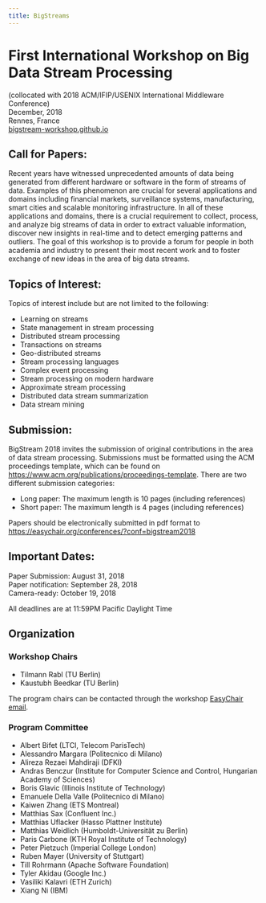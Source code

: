 ```yaml
---
title: BigStreams
---
```

# First International Workshop on Big Data Stream Processing <a name="home"></a>
(collocated with 2018 ACM/IFIP/USENIX International Middleware Conference)<br />
December, 2018<br />
Rennes, France<br />
[bigstream-workshop.github.io](https://bigstream-workshop.github.io)



##  <a name="cfp"></a>Call for Papers:

Recent years have witnessed unprecedented amounts of data being generated from
different hardware or software in the form of streams of data. Examples of
this phenomenon are crucial for several applications and domains including
financial markets, surveillance systems, manufacturing, smart cities and
scalable monitoring infrastructure. In all of these applications and domains,
there is a crucial requirement to collect, process, and analyze big streams of
data in order to extract valuable information, discover new insights in
real-time and to detect emerging patterns and outliers. The goal of this
workshop is to provide a forum for people in both academia and industry to
present their most recent work and to foster exchange of new ideas in the area
of big data streams.

## Topics of Interest:

Topics of interest include but are not limited to the following:

* Learning on streams
* State management in stream processing
* Distributed stream processing
* Transactions on streams
* Geo-distributed streams
* Stream processing languages
* Complex event processing
* Stream processing on modern hardware
* Approximate stream processing
* Distributed data stream summarization
* Data stream mining


## <a name="submission"></a>Submission:

BigStream 2018 invites the submission of original contributions in the area of
data stream processing. Submissions must be formatted using the ACM
proceedings template, which can be found on
<https://www.acm.org/publications/proceedings-template>. There are two different
submission categories:

* Long paper: The maximum length is 10 pages (including references)
* Short paper: The maximum length is 4 pages (including references)

Papers should be electronically submitted in pdf format to <https://easychair.org/conferences/?conf=bigstream2018>
 

## <a name="dates"></a>Important Dates:

Paper Submission: August 31, 2018 <br />
Paper notification: September 28, 2018 <br />
Camera-ready: October 19, 2018

All deadlines are at 11:59PM Pacific Daylight Time

## <a name="organization"></a>Organization
### Workshop Chairs

* Tilmann Rabl (TU Berlin)
* Kaustubh Beedkar (TU Berlin)

The program chairs can be contacted through the workshop [EasyChair email](mailto:bigstream2018@easychair.org).

### Program Committee

* Albert Bifet (LTCI, Telecom ParisTech)
* Alessandro Margara (Politecnico di Milano)
* Alireza Rezaei Mahdiraji (DFKI)
* Andras Benczur (Institute for Computer Science and Control, Hungarian Academy of Sciences)
* Boris Glavic (Illinois Institute of Technology)
* Emanuele Della Valle (Politecnico di Milano)
* Kaiwen Zhang (ETS Montreal)
* Matthias Sax (Confluent Inc.)
* Matthias Uflacker (Hasso Plattner Institute)
* Matthias Weidlich (Humboldt-Universität zu Berlin)
* Paris Carbone (KTH Royal Institute of Technology)
* Peter Pietzuch (Imperial College London)
* Ruben Mayer (University of Stuttgart)
* Till Rohrmann (Apache Software Foundation)
* Tyler Akidau (Google Inc.)
* Vasiliki Kalavri (ETH Zurich)
* Xiang Ni (IBM)
